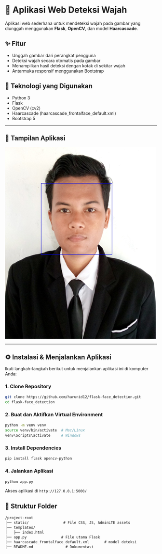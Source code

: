 # 🧠 Aplikasi Web Deteksi Wajah

Aplikasi web sederhana untuk mendeteksi wajah pada gambar yang diunggah menggunakan **Flask**, **OpenCV**, dan model **Haarcascade**.

## ✨ Fitur

- Unggah gambar dari perangkat pengguna
- Deteksi wajah secara otomatis pada gambar
- Menampilkan hasil deteksi dengan kotak di sekitar wajah
- Antarmuka responsif menggunakan Bootstrap

## 🧰 Teknologi yang Digunakan

- Python 3
- Flask
- OpenCV (cv2)
- Haarcascade (haarcascade_frontalface_default.xml)
- Bootstrap 5

---

## 📸 Tampilan Aplikasi

<img src="static/detected_1744080242_profile-ahmad.jpg" alt="Contoh Hasil Deteksi" width="500"/>

---

## ⚙️ Instalasi & Menjalankan Aplikasi

Ikuti langkah-langkah berikut untuk menjalankan aplikasi ini di komputer Anda:

### 1. Clone Repository

```bash
git clone https://github.com/harunid12/flask-face_detection.git
cd flask-face_detection
```

### 2. Buat dan Aktifkan Virtual Environment

```sh
python -m venv venv
source venv/bin/activate  # Mac/Linux
venv\Scripts\activate     # Windows
```

### 3. Install Dependencies

```sh
pip install flask opencv-python
```

### 4. Jalankan Aplikasi

```sh
python app.py
```

Akses aplikasi di `http://127.0.0.1:5000/`

## 📂 Struktur Folder

```
/project-root
│── static/                # File CSS, JS, AdminLTE assets
│── templates/
│   ├── index.html
│── app.py                # File utama Flask
│── haarcascade_frontalface_default.xml       # model deteksi
│── README.md               # Dokumentasi
```
